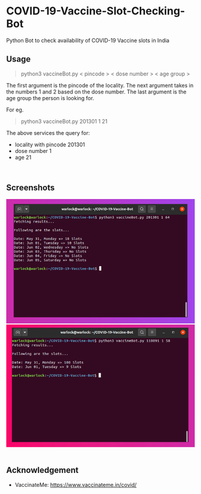 # COVID-19-Vaccine-Slot-Checking-Bot
Python Bot to check availability of COVID-19 Vaccine slots in India
<br>

## Usage
>python3 vaccineBot.py < pincode > < dose number > < age group >

The first argument is the pincode of the locality. The next argument takes in the numbers 1 and 2 based on the dose number. The last argument is the age group the person is looking for. 

For eg.
>python3 vaccineBot.py 201301 1 21

The above services the query for:
- locality with pincode 201301 
- dose number 1 
- age 21 
<br>

## Screenshots 

<center>
    <img src="screenshots/1.png"><br>
    <img src="screenshots/2.png"><br>
</center>
<br>

## Acknowledgement 
- VaccinateMe: <a href="https://www.vaccinateme.in/covid/">https://www.vaccinateme.in/covid/</a>

